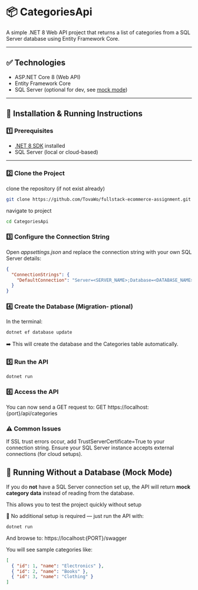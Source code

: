 # 📦 CategoriesApi

A simple .NET 8 Web API project that returns a list of categories from a SQL Server database using Entity Framework Core.

---

## ✅ Technologies

- ASP.NET Core 8 (Web API)
- Entity Framework Core
- SQL Server (optional for dev, see [mock mode](#Running-Without-a-Database-(Mock-Mode)
))

---

## 🚀 Installation & Running Instructions

### 1️⃣ Prerequisites

- [.NET 8 SDK](https://dotnet.microsoft.com/download) installed
- SQL Server (local or cloud-based)

---

### 2️⃣ Clone the Project


clone the repository (if not exist already)

```bash
git clone https://github.com/TovaWo/fullstack-ecommerce-assignment.git
```
navigate to project

```bash
cd CategoriesApi
```

### 3️⃣ Configure the Connection String

Open *appsettings.json* and replace the connection string with your own SQL Server details:

```json
{
  "ConnectionStrings": {
    "DefaultConnection": "Server=<SERVER_NAME>;Database=<DATABASE_NAME>;User Id=<USER>;Password=<PASSWORD>;TrustServerCertificate=True;"
  }
}
```

### 4️⃣ Create the Database (Migration- ptional)
In the terminal:
```bash
dotnet ef database update
```
➡️ This will create the database and the Categories table automatically.

### 5️⃣ Run the API
```bash
dotnet run
```

### 6️⃣ Access the API 
You can now send a GET request to:
GET https://localhost:{port}/api/categories

### ⚠️ Common Issues
If SSL trust errors occur, add TrustServerCertificate=True to your connection string.
Ensure your SQL Server instance accepts external connections (for cloud setups).

## 🧪 Running Without a Database (Mock Mode)

If you do **not** have a SQL Server connection set up, the API will return **mock category data** instead of reading from the database.

This allows you to test the project quickly without setup


📌 No additional setup is required — just run the API with:

```bash
dotnet run
```

And browse to:
https://localhost:{PORT}/swagger

You will see sample categories like:
```json
[
  { "id": 1, "name": "Electronics" },
  { "id": 2, "name": "Books" },
  { "id": 3, "name": "Clothing" }
]
```
